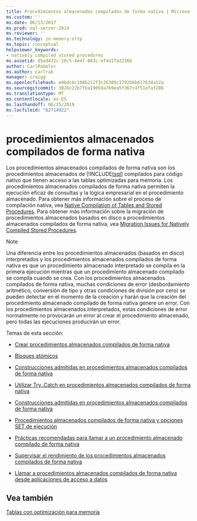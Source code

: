 ```yaml
---
title: Procedimientos almacenados compilados de forma nativa | Microsoft Docs
ms.custom: ''
ms.date: 06/13/2017
ms.prod: sql-server-2014
ms.reviewer: ''
ms.technology: in-memory-oltp
ms.topic: conceptual
helpviewer_keywords:
- natively compiled stored procedures
ms.assetid: d5ed432c-10c5-4e4f-883c-ef4d1fa32366
author: CarlRabeler
ms.author: carlrab
manager: craigg
ms.openlocfilehash: e9bdc0c104b212f3c26389c1792b6b617634a12a
ms.sourcegitcommit: 3026c22b7fba19059a769ea5f367c4f51efaf286
ms.translationtype: MT
ms.contentlocale: es-ES
ms.lasthandoff: 06/15/2019
ms.locfileid: "62714922"
---
```

# <a name="natively-compiled-stored-procedures"></a>procedimientos almacenados compilados de forma nativa
  Los procedimientos almacenados compilados de forma nativa son los procedimientos almacenados de [!INCLUDE[tsql](../../includes/tsql-md.md)] compilados para código nativo que tienen acceso a las tablas optimizadas para memoria. Los procedimientos almacenados compilados de forma nativa permiten la ejecución eficaz de consultas y la lógica empresarial en el procedimiento almacenado. Para obtener más información sobre el proceso de compilación nativa, vea [Native Compilation of Tables and Stored Procedures](native-compilation-of-tables-and-stored-procedures.md). Para obtener más información sobre la migración de procedimientos almacenados basados en disco a procedimientos almacenados compilados de forma nativa, vea [Migration Issues for Natively Compiled Stored Procedures](migration-issues-for-natively-compiled-stored-procedures.md).  
  
> [!NOTE]  
>  Una diferencia entre los procedimientos almacenados (basados en disco) interpretados y los procedimientos almacenados compilados de forma nativa es que un procedimiento almacenado interpretado se compila en la primera ejecución mientras que un procedimiento almacenado compilado se compila cuando se crea. Con los procedimientos almacenados compilados de forma nativa, muchas condiciones de error (desbordamiento aritmético, conversión de tipo y otras condiciones de división por cero) se pueden detectar en el momento de la creación y harán que la creación del procedimiento almacenado compilado de forma nativa genere un error. Con los procedimientos almacenados interpretados, estas condiciones de error normalmente no provocarán un error al crear el procedimiento almacenado, pero todas las ejecuciones producirán un error.  
  
 Temas de esta sección:  
  
-   [Crear procedimientos almacenados compilados de forma nativa](creating-natively-compiled-stored-procedures.md)  
  
-   [Bloques atómicos](atomic-blocks-in-native-procedures.md)  
  
-   [Construcciones admitidas en procedimientos almacenados compilados de forma nativa](supported-features-for-natively-compiled-t-sql-modules.md)  
  
-   [Utilizar Try..Catch en procedimientos almacenados compilados de forma nativa](../../database-engine/using-try-catch-in-natively-compiled-stored-procedures.md)  
  
-   [Construcciones admitidas en procedimientos almacenados compilados de forma nativa](supported-ddl-for-natively-compiled-t-sql-modules.md)  
  
-   [Procedimientos almacenados compilados de forma nativa y opciones SET de ejecución](natively-compiled-stored-procedures-and-execution-set-options.md)  
  
-   [Prácticas recomendadas para llamar a un procedimiento almacenado compilado de forma nativa](best-practices-for-calling-natively-compiled-stored-procedures.md)  
  
-   [Supervisar el rendimiento de los procedimientos almacenados compilados de forma nativa](monitoring-performance-of-natively-compiled-stored-procedures.md)  
  
-   [Llamar a procedimientos almacenados compilados de forma nativa desde aplicaciones de acceso a datos](calling-natively-compiled-stored-procedures-from-data-access-applications.md)  
  
## <a name="see-also"></a>Vea también  
 [Tablas con optimización para memoria](memory-optimized-tables.md)  
  
  
